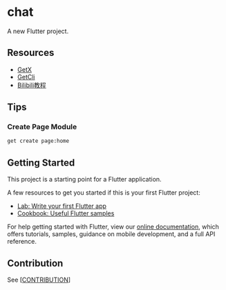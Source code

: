 # chat

A new Flutter project.

## Resources

- [GetX](https://github.com/jonataslaw/getx)
- [GetCli](https://github.com/jonataslaw/get_cli)
- [Bilibili教程](https://space.bilibili.com/404904528/channel/detail?cid=177514&ctype=0)

## Tips

### Create Page Module

```bash
get create page:home
```
## Getting Started

This project is a starting point for a Flutter application.

A few resources to get you started if this is your first Flutter project:

- [Lab: Write your first Flutter app](https://flutter.dev/docs/get-started/codelab)
- [Cookbook: Useful Flutter samples](https://flutter.dev/docs/cookbook)

For help getting started with Flutter, view our
[online documentation](https://flutter.dev/docs), which offers tutorials,
samples, guidance on mobile development, and a full API reference.

## Contribution

See [[CONTRIBUTION]]

[//begin]: # "Autogenerated link references for markdown compatibility"
[CONTRIBUTION]: CONTRIBUTION "Contribution"
[//end]: # "Autogenerated link references"